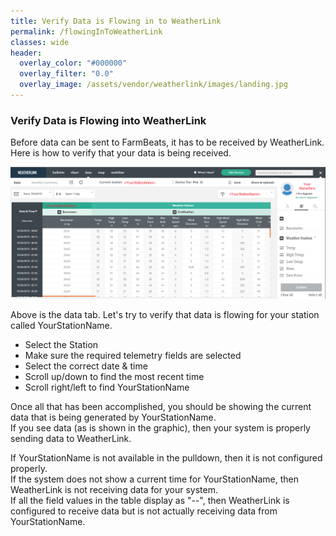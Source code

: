 ```yaml
---
title: Verify Data is Flowing in to WeatherLink
permalink: /flowingInToWeatherLink
classes: wide
header:
  overlay_color: "#000000"
  overlay_filter: "0.0"
  overlay_image: /assets/vendor/weatherlink/images/landing.jpg
---
```


### Verify Data is Flowing into WeatherLink

Before data can be sent to FarmBeats, it has to be received by
WeatherLink. Here is how to verify that your data is being received.  
  
![dataTab](./images/DataTab.png)  
  
Above is the data tab. Let's try to verify that data is flowing for your
station called YourStationName.

  - Select the Station
  - Make sure the required telemetry fields are selected
  - Select the correct date & time
  - Scroll up/down to find the most recent time
  - Scroll right/left to find YourStationName

Once all that has been accomplished, you should be showing the current
data that is being generated by YourStationName.  
If you see data (as is shown in the graphic), then your system is
properly sending data to WeatherLink.  
  
If YourStationName is not available in the pulldown, then it is not
configured properly.  
If the system does not show a current time for YourStationName, then
WeatherLink is not receiving data for your system.  
If all the field values in the table display as "--", then WeatherLink
is configured to receive data but is not actually receiving data from
YourStationName.


